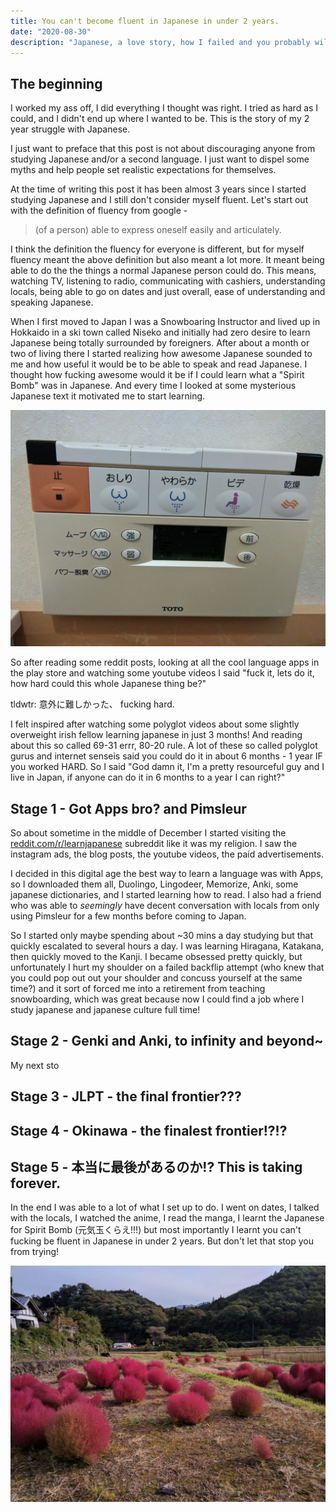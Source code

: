 ```yaml
---
title: You can't become fluent in Japanese in under 2 years.
date: "2020-08-30"
description: "Japanese, a love story, how I failed and you probably will too."
---
```


## The beginning

I worked my ass off, I did everything I thought was right. I tried as hard as I could, and I didn't end up where I wanted to be. This is the story of my 2 year struggle with Japanese.

I just want to preface that this post is not about discouraging anyone from studying Japanese and/or a second language. I just want to dispel some myths and help people set realistic expectations for themselves.

At the time of writing this post it has been almost 3 years since I started studying Japanese and I still don't consider myself fluent. Let's start out with the definition of fluency from google -

> (of a person) able to express oneself easily and articulately.

I think the definition the fluency for everyone is different, but for myself fluency meant the above definition but also meant a lot more. It meant being able to do the the things a normal Japanese person could do. This means, watching TV, listening to radio, communicating with cashiers, understanding locals, being able to go on dates and just overall, ease of understanding and speaking Japanese.

When I first moved to Japan I was a Snowboaring Instructor and lived up in Hokkaido in a ski town called Niseko and initially had zero desire to learn Japanese being totally surrounded by foreigners. After about a month or two of living there I started realizing how awesome Japanese sounded to me and how useful it would be to be able to speak and read Japanese. I thought how fucking awesome would it be if I could learn what a "Spirit Bomb" was in Japanese. And every time I looked at some mysterious Japanese text it motivated me to start learning.

![When I pooped, EVEN the toilets were trying to motivate me.](./japanese-toilet.jpg)

So after reading some reddit posts, looking at all the cool language apps in the play store and watching some youtube videos I said "fuck it, lets do it, how hard could this whole Japanese thing be?"

tldwtr: 意外に難しかった、 fucking hard.

I felt inspired after watching some polyglot videos about some slightly overweight irish fellow learning japanese in just 3 months! And reading about this so called 69-31 errr, 80-20 rule. A lot of these so called polyglot gurus and internet senseis said you could do it in about 6 months - 1 year IF you worked HARD. So I said "God damn it, I'm a pretty resourceful guy and I live in Japan, if anyone can do it in 6 months to a year I can right?"

## Stage 1 - Got Apps bro? and Pimsleur

So about sometime in the middle of December I started visiting the [reddit.com/r/learnjapanese](http://reddit.com/r/learnjapanese) subreddit like it was my religion. I saw the instagram ads, the blog posts, the youtube videos, the paid advertisements.

 I decided in this digital age the best way to learn a language was with Apps, so I downloaded them all, Duolingo, Lingodeer, Memorize, Anki, some japanese dictionaries, and I started learning how to read. I also had a friend who was able to *seemingly* have decent conversation with locals from only using Pimsleur for a few months before coming to Japan.

So I started only maybe spending about ~30 mins a day studying but that quickly escalated to several hours a day. I was learning Hiragana, Katakana, then quickly moved to the Kanji. I became obsessed pretty quickly, but unfortunately I hurt my shoulder on a failed backflip attempt (who knew that you could pop out out your shoulder and concuss yourself at the same time?) and it sort of forced me into a retirement from teaching snowboarding, which was great because now I could find a job where I study japanese and japanese culture full time!

## Stage 2 - Genki and Anki, to infinity and beyond~

My next sto

## Stage 3 - JLPT - the final frontier???

## Stage 4 - Okinawa - the finalest frontier!?!?

## Stage 5 - 本当に最後があるのか!? This is taking forever.

In the end I was able to a lot of what I set up to do. I went on dates, I talked with the locals, I watched the anime, I read the manga, I learnt the Japanese for Spirit Bomb (元気玉くらえ!!!) but most importantly I learnt you can't fucking be fluent in Japanese in under 2 years. But don't let that stop you from trying!

![Weird japanese plants](./plants.jpg)
